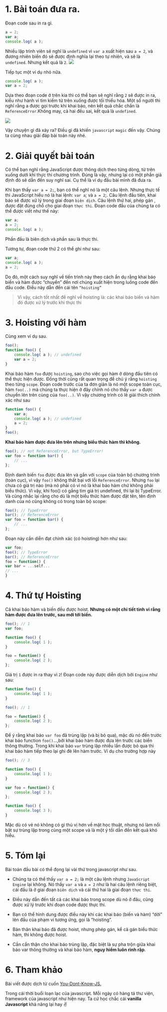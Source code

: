 # 1. Bài toán đưa ra.
Đoạn code sau in ra gì.
```javascript
a = 2;
var a;
console.log( a );
```

Nhiều lập trình viên sẽ nghĩ là `undefined` vì `var a` xuất hiện sau `a = 2`, và đương nhiên biến đó sẽ được định nghĩa lại theo tự nhiên, và sẽ là `undefined`. Nhưng kết quả là `2`.
![](https://images.viblo.asia/19e77161-9432-4e89-9849-f45d60d972e2.jpg)

Tiếp tục một ví dụ nhỏ nữa.
```javascript
console.log( a );
var a = 2;
```
Dựa theo đoạn code ở trên kia thì có thể bạn sẽ nghĩ rằng `2` sẽ được in ra, kiểu như hành vi tìm kiếm từ trên xuống được tối thiểu hóa. Một số người thì nghĩ rằng a được gọi trước khi khai báo, nên kết quả chắc chắn là `ReferenceError`.Không may, cả hai đều sai, kết quả là `undefined`.

![](https://images.viblo.asia/dd8ea1d8-74eb-443d-871d-3e44edc962e2.jpeg)

Vậy chuyện gì đã xảy ra? Điều gì đã khiến `javascript` `magic` đến vậy. Chúng ta cùng nhau giải đáp bài toán này nhé.
# 2. Giải quyết bài toán
Có thể bạn nghĩ rằng JavaScript được thông dịch theo từng dòng, từ trên xuống dưới khi thực thi chương trình. Đúng là vậy, nhưng lại có một phần giả định đó sẽ dẫn đến suy nghĩ sai. Cụ thể là ví dụ đầu bài mình đã đưa ra.

Khi bạn thấy `var a = 2;`, bạn có thể nghĩ nó là một câu lệnh. Nhưng thực tế thì JavaScript hiểu nó là hai lệnh: `var a`; và `a = 2`;. Câu lệnh đầu tiên, khai báo sẽ được xử lý trong giai đoạn `biên dịch`. Câu lệnh thứ hai, phép gán , được đặt đúng chỗ cho giai đoạn `thực thi`.
Đoạn code đầu của chúng ta có thể được viết như thế này:
```javascript
var a;
a = 2;
console.log( a );
```

Phần đầu là biên dịch và phần sau là thực thi.

Tương tự, đoạn code thứ 2 có thể ghi như sau:
```javascript
var a;
console.log( a );
a = 2;
```
Do đó, một cách suy nghĩ về tiến trình này theo cách ẩn dụ rằng khai báo biến và hàm được “chuyển” đến nơi chúng xuất hiện trong luồng code đến đầu code. Điều này dẫn đến cái tên `“hoisting”`

> Vì vậy, cách tốt nhất để nghĩ về hoisting là: các khai báo biến
và hàm đó được xử lý trước khi thực thi
# 3. Hoisting với hàm
Cùng xem ví dụ sau.
```javascript
foo();
function foo() {
    console.log( a ); // undefined
    var a = 2;
}
```
Khai báo hàm `foo` được `hoisting`, sao cho việc gọi hàm ở dòng đầu tiên có thể thực hiện được.
Đồng thời cũng rất quan trọng để chú ý rằng `hoisting` theo từng `scope`. Đoạn code trước của ta đơn giản là nó một scope toàn cục, hàm `foo(..)` mà chúng ta thực hiện ở đây chính nó cho thấy `var a` được chuyển lên trên cùng của `foo(..)`.
Vì vậy chương trình có lẽ giải thích chính xác như sau
```javascript
function foo() {
    var a;
    console.log( a ); // undefined
    a = 2;
}
foo();
```
**Khai báo hàm được đưa lên trên nhưng biểu thức hàm thì không.**
```javascript
foo(); // not ReferenceError, but TypeError!
var foo = function bar() {
    // ...
};
```
Định danh biến `foo` được đưa lên và gắn với `scope` của toàn bộ chương trình (toàn cục), vì vậy `foo()` không thất bại với lỗi `ReferenceError`. Nhưng `foo` lại chưa có giá trị nào (mà nó phải có
vì nó là khai báo hàm chứ không phải biểu thức). Vì vậy, khi foo() có gắng tìm giá trị undefined, thì lại bị TypeError.
Và cũng nhắc lại rằng cho dù là một biểu thức hàm được đặt tên, tên định danh của nó cũng không có trong toàn bộ scope:
```javascript
foo(); // TypeError
bar(); // ReferenceError
var foo = function bar() {
    // ...
};
```
Đoạn này cần diễn đạt chính xác (có hoisting) hơn như sau:
```javascript
var foo;
foo(); // TypeError
bar(); // ReferenceError
foo = function() {
var bar = ...self...
// ...
}
```
# 4. Thứ tự Hoisting
Cả khai báo hàm và biến đều được hoist. **Nhưng có một chi tiết tinh vi rằng hàm được đưa lên trước, sau mới tới biến.**

```javascript
foo(); // 1
var foo;

function foo() {
    console.log( 1 );
}

foo = function() {
    console.log( 2 );
};
```
Giá trị `1` được in ra thay vì `2`! Đoạn code này được diễn dịch bởi `Engine` như sau:
```javascript
function foo() {
    console.log( 1 );
}

foo(); // 1

foo = function() {
    console.log( 2 );
};
```
Để ý rằng khai báo `var foo` đã trùng lặp (và bị bỏ qua), mặc dù nó đến trước khai báo function `foo()`...,bởi khai báo hàm được đưa lên trước các biến thông thường. Trong khi khai báo `var` trùng lặp nhiều lần được bỏ qua thì khai báo hàm tiếp theo lại ghi đè lên hàm trước.
Ví dụ cho trường hợp này 
```javascript
foo(); // 3

function foo() {
    console.log( 1 );
}

var foo = function() {
    console.log( 2 );
};

function foo() {
    console.log( 3 );
}
```
Mặc dù có vẻ nó không có gì thú vị hơn về mặt học thuật, nhưng nó làm nổi bật sự trùng lặp trong cùng một scope và là một ý tồi dẫn đến kết quả khó hiểu.
# 5. Tóm lại
Bài toán đầu bài có thể đọng lại vài thứ trong javascript như sau.


* Chúng ta có thể thấy `var a = 2;` là một câu lệnh nhưng `JavaScript Engine` lại không. Nó thấy `var a` và `a = 2` như là hai câu lệnh riêng biệt, cái đầu là ở giai đoạn `biên dịch` và cái thứ hai là giai đoạn `thực thi`.

* Điều này dẫn đến tất cả các khai báo trong scope dù nó ở đâu, cũng được xử lý trước khi đoạn code được thực thi. 

* Bạn có thể hình dung được điều này khi các khai báo (biến và hàm) “dời” lên đầu của phạm vi tương ứng, gọi là “hoisting”.

* Bản thân khai báo đã được hoist, nhưng phép gán, kể cả gán biểu thức hàm, thì không được hoist.

* Cần cẩn thận cho khai báo trùng lặp, đặc biệt là sự pha trộn giữa khai báo var thông thường và khai báo hàm, **nguy hiểm luôn rình rập**.
# 6. Tham khảo
Bài viết được dịch từ cuốn [You-Dont-Know-JS.](https://github.com/getify/You-Dont-Know-JS/blob/master/scope%20%26%20closures/ch4.md)

Trong cái thời buổi loạn lạc của javascript. Mỗi ngày có hàng tá thư viện, framework của javascript như hiện nay. Ta cứ học chắc cái **vanilla Javascript** khả năng lại hay :v: